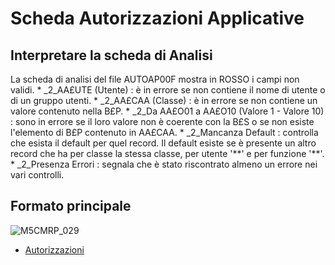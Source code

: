 # Scheda Autorizzazioni Applicative

## Interpretare la scheda di Analisi
La scheda di analisi del file AUTOAP00F mostra in ROSSO i campi non validi.
 \* _2_AA£UTE (Utente) :   è in errore se non contiene il nome di utente o di un gruppo utenti.
 \* _2_AA£CAA (Classe) :  è in errore se non contiene un valore contenuto nella B£P.
 \* _2_Da AA£O01 a AA£O10 (Valore 1 - Valore 10) :  sono in errore se il loro valore non è coerente con la B£S o se non esiste l'elemento di B£P contenuto in AA£CAA.
 \* _2_Mancanza Default :  controlla che esista il default per quel record. Il default esiste se è presente un altro record che ha per classe la stessa classe, per utente '\*\*' e per funzione '\*\*'.
 \* _2_Presenza Errori :  segnala che è stato riscontrato almeno un errore nei vari controlli.


## Formato principale

![M5CMRP_029](http://doc.smeup.com/immagini/MBDOC_SCH-B£AUTO/M5CMRP_029.png)
- [Autorizzazioni](Sorgenti/DOC_OPE/MB/SCP_SCH/B£AUTOES)
